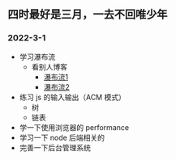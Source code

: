 ## 四时最好是三月，一去不回唯少年

### 2022-3-1

+ 学习瀑布流
  + 看别人博客
    + [瀑布流1](https://juejin.cn/post/6963071339108237319)
    + [瀑布流2](https://juejin.cn/post/6844904004720263176)
+ 练习 js 的输入输出（ACM 模式）
  + 树
  + 链表
+ 学一下使用浏览器的 performance
+ 学习一下 node 后端相关的
+ 完善一下后台管理系统

